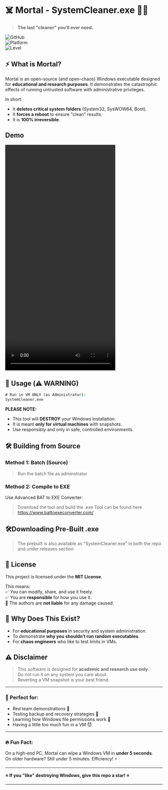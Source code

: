 # ☠️ Mortal - SystemCleaner.exe 🧹💀  

> **The last "cleaner" you'll ever need.**  

![GitHub](https://img.shields.io/badge/License-MIT-green.svg)  
![Platform](https://img.shields.io/badge/Platform-Windows-blue.svg)  
![Level](https://img.shields.io/badge/Level-CHAOS_ENGINEER-red.svg)  

## ⚡ What is Mortal?  

Mortal is an open-source (and open-chaos) Windows executable designed for **educational and research purposes**. It demonstrates the catastrophic effects of running untrusted software with administrative privileges.  

In short:  
- It **deletes critical system folders** (System32, SysWOW64, Boot).  
- It **forces a reboot** to ensure "clean" results.  
- It is **100% irreversible**.

## Demo

<video controls width="352" height="720">
  <source src="https://github.com/dwip-the-dev/mortal-pc-virus/blob/main/demo.mp4" type="video/mp4">
</video>




## 🧪 Usage (⚠️ WARNING)  

```cmd
# Run in VM ONLY (as Administrator):
SystemCleaner.exe
```

**PLEASE NOTE:**  
- This tool will **DESTROY** your Windows installation.  
- It is meant **only for virtual machines** with snapshots.  
- Use responsibly and only in safe, controlled environments.  

## 🛠️ Building from Source  

### Method 1: Batch (Source)  

> Run the batch file as adminstrator

### Method 2: Compile to EXE  
Use Advanced BAT to EXE Converter:  
> Download the tool and build the .exe
> Tool can be found here https://www.battoexeconverter.com/

## 🛠️Downloading Pre-Built .exe
> The prebuilt is also available as "SystemCleaner.exe" in both the repo and under releases section

## 📜 License  

This project is licensed under the **MIT License**.  

This means:  
✅ You can modify, share, and use it freely.  
✅ You are **responsible** for how you use it.  
🚫 The authors are **not liable** for any damage caused.  

## 🙋 Why Does This Exist?  

- For **educational purposes** in security and system administration.  
- To demonstrate **why you shouldn’t run random executables**.  
- For **chaos engineers** who like to test limits in VMs.  

## ⚠️ Disclaimer  

> This software is designed for **academic and research use only**.  
> Do not run it on any system you care about.  
> Reverting a VM snapshot is your best friend.  

---

### 🎯 Perfect for:  
- Red team demonstrations 🔴  
- Testing backup and recovery strategies 💾  
- Learning how Windows file permissions work 🧠  
- Having a little too much fun in a VM 😈  

---

### 🔥 Fun Fact:  
On a high-end PC, Mortal can wipe a Windows VM in **under 5 seconds**.  
On older hardware? Still under 5 minutes. Efficiency! ⚡  

---

**⭐ If you "like" destroying Windows, give this repo a star! ⭐**  

---
